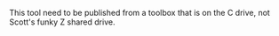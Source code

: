 This tool need to be published from a toolbox that is on the C drive, not Scott's funky Z shared drive.